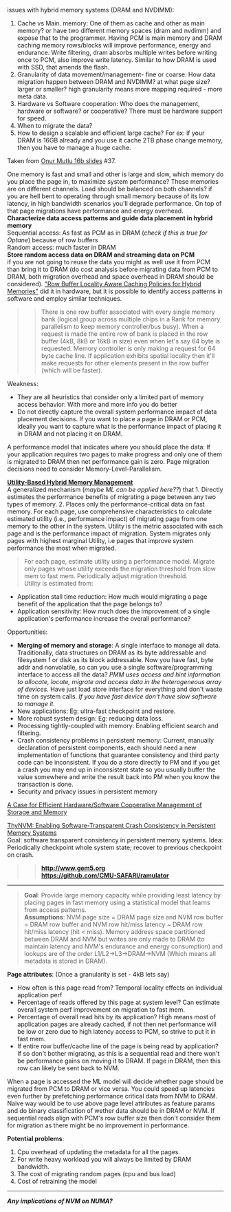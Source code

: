 issues with hybrid memory systems (DRAM and NVDIMM):
1. Cache vs Main. memory: One of them as cache and other as main memory? or have two different memory spaces (dram and nvdimm) and expose that to the programmer. Having PCM is main memory and DRAM caching memory rows/blocks will improve performance, energy and endurance. Write filtering, dram absorbs multiple writes before writing once to PCM, also improve write latency. Similar to how DRAM is used with SSD, that amends the flash.
2. Granularity of data movement/management- fine or coarse: How data migration happen between DRAM and NVDIMM? at what page size? larger or smaller? high granularity means more mapping required - more meta data.
3. Hardware vs Software cooperation: Who does the management, hardware or software? or cooperative? There must be hardware support for speed.
4. When to migrate the data?
5. How to design a scalable and efficient large cache? For ex: if your DRAM is 16GB already and you use it cache 2TB phase change memory, then you have to manage a huge cache.  

Taken from [Onur Mutlu 16b slides](https://safari.ethz.ch/architecture/fall2019/lib/exe/fetch.php?media=onur-comparch-fall2019-lecture16b-emergingmemorytechnologies-afterlecture.pdf) #37.


One memory is fast and small and other is large and slow, which memory do you place the page in, to maximize system performance?
These memories are on different channels. Load should be balanced on both channels? if you are hell bent to operating through small memory because of its low latency, in high bandwidth scenarios you'll degrade performance. On top of that page migrations have performance and energy overhead.  
**Characterize data access patterns and guide data placement in hybrid memory**  
Sequential access: As fast as PCM as in DRAM (_check if this is true for Optane_) because of row buffers  
Random access: much faster in DRAM  
**Store random access data on DRAM and streaming data on PCM**  
if you are not going to reuse the data you might as well use it from PCM than bring it to DRAM (do cost analysis before migrating data from PCM to DRAM, both migration overhead and space overhead in DRAM should be considered). ["Row Buffer Locality Aware Caching Policies for Hybrid Memories"](https://people.inf.ethz.ch/omutlu/pub/rowbuffer-aware-caching_iccd12.pdf) did it in hardware, but it is possible to identify access patterns in software and employ similar techniques.  

>> There is one row buffer associated with every single memory bank (logical group across multiple chips in a Rank for memory parallelism to keep memory controller/bus busy). When a request is made the entire row of bank is placed in the row buffer (4kB, 8kB or 16kB in size) even when let's say 64 byte is requested. Memory controller is only making a request for 64 byte cache line. If application exhibits spatial locality then it'll make requests for other elements present in the row buffer (which will be faster).  

Weakness:
* They are all heuristics that consider only a limited part of memory access behavior: With more and more info you do better
* Do not directly capture the overall system performance impact of data placement decisions. If you want to place a page in DRAM or PCM, ideally you want to capture what is the performance impact of placing it in DRAM and not placing it on DRAM.  

A performance model that indicates where you should place the data: If your application requires two pages to make progress and only one of them is migrated to DRAM then net performance gain is zero. Page migration decisions need to consider Memory-Level-Parallelism.  

**[Utility-Based Hybrid Memory Management](https://people.inf.ethz.ch/omutlu/pub/utility-based-hybrid-memory-management_cluster17.pdf)**  
A generalized mechanism (_maybe ML can be applied here??_) that 1. Directly estimates the performance benefits of migrating a page between any two types of memory. 2. Places only the performance-critical data on fast memory. For each page, use comprehensive characteristics to calculate estimated utility (i.e., performance impact) of migrating page from one memory to the other in the system. Utility is the metric associated with each page and is the performance impact of migration. System migrates only pages with highest marginal Utility, i.e pages that improve system performance the most when migrated.
> For each page, estimate utility using a performance model. Migrate only pages whose utility exceeds the migration threshold from slow mem to fast mem. Periodically adjust migration threshold.  
Utility is estimated from:
* Application stall time reduction: How much would migrating a page benefit of the application that the page belongs to?
* Application sensitivity: How much does the improvement of a single application's performance increase the overall performance?

Opportunities:  
* **Merging of memory and storage**: A single interface to manage all data. Traditionally, data structures on DRAM as its byte addressable and filesystem f or disk as its block addressable. Now you have fast, byte addr and nonvolatile, so can you use a single software/programming interface to access all the data? _PMM uses access and hint information to allocate, locate, migrate and access data in the heterogeneous array of devices._ Have just load store interface for everything and don't waste time on system calls. _If you have fast device don't have slow software to manage it._
* New applications: Eg: ultra-fast checkpoint and restore.
* More robust system design: Eg: reducing data loss.
* Processing tightly-coupled with memory: Enabling efficient search and filtering.
* Crash consistency problems in persistent memory: Current, manually declaration of persistent components, each should need a new implementation of functions that guarantee consistency and third party code can be inconsistent. If you do a store directly to PM and if you get a crash you may end up in inconsistent state so you usually buffer the value somewhere and write the result back into PM when you know the transaction is done.
* Security and privacy issues in persistent memory  

[A Case for Efficient Hardware/Software Cooperative Management of Storage and Memory](https://users.ece.cmu.edu/~omutlu/pub/persistent-memory-management_weed13.pdf)  

[ThyNVM: Enabling Software-Transparent Crash Consistency in Persistent Memory Systems](https://people.inf.ethz.ch/omutlu/pub/ThyNVM-transparent-crash-consistency-for-persistent-memory_micro15.pdf)  
Goal: software transparent consistency in persistent memory systems.
Idea: Periodically checkpoint whole system state; recover to previous checkpoint on crash.  

>> **http://www.gem5.org**  
>> **https://github.com/CMU-SAFARI/ramulator**

***
>**Goal**: Provide large memory capacity while providing least latency by placing pages in fast memory using a statistical model that learns from access patterns.  
>**Assumptions**: NVM page size = DRAM page size and NVM row buffer = DRAM row buffer and NVM row hit/miss latency ~ DRAM row hit/miss latency (hit < miss). Memory address space partitioned between DRAM and NVM but writes are only made to DRAM (to maintain latency and NVM's endurance and energy consumption) and lookups are of the order L1/L2->L3->DRAM->NVM (Which means all metadata is stored in DRAM).    

**Page attributes**: (Once a granularity is set - 4kB lets say)
* How often is this page read from? Temporal locality effects on individual application perf
* Percentage of reads offered by this page at system level? Can estimate overall system perf improvement on migration to fast mem.
* Percentage of overall read hits by its application? High means most of application pages are already cached, if not then net performance will be low or zero due to high latency access to PCM, so strive to put it in fast mem.
* If entire row buffer/cache line of the page is being read by application? If so don't bother migrating, as this is a sequential read and there won't be performance gains on moving it to DRAM. If page in DRAM, then this row can likely be sent back to NVM.  

When a page is accessed the ML model will decide whether page should be migrated from PCM to DRAM or vice versa. You could speed up latencies even further by prefetching performance critical data from NVM to DRAM. Naive way would be to use above page level attributes as feature params and do binary classification of wether data should be in DRAM or NVM. If sequential reads align with PCM's row buffer size then don't consider them for migration as there might be no improvement in performance.  

**Potential problems**:
1. Cpu overhead of updating the metadata for all the pages.
2. For write heavy workload you will always be limited by DRAM bandwidth.
3. The cost of migrating random pages (cpu and bus load)
4. Cost of retraining the model    
***


**_Any implications of NVM on NUMA?_** 
